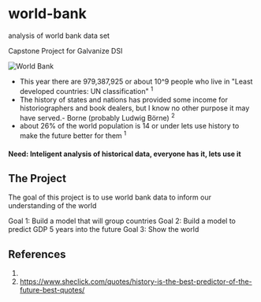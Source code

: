 # world-bank
analysis of world bank data set

Capstone Project for Galvanize DSI

![World Bank](http://www.worldbank.org/content/dam/wbr/logo/logo-wb-header-en.svg)


* This year there are 979,387,925 or about 10^9 people who live in "Least developed countries: UN classification" <sup>1</sup>
* The history of states and nations has provided some income for historiographers and book dealers, but I know no other purpose it may have served.- Borne (probably Ludwig Börne) <sup>2</sup>
* about 26% of the world population is 14 or under lets use history to make the future better for them <sup>1</sup>

#### Need: Inteligent analysis of historical data, everyone has it, lets use it

## The Project
The goal of this project is to use world bank data to inform our understanding of the world

Goal 1:  Build a model that will group countries
Goal 2:  Build a model to predict GDP 5 years into the future
Goal 3:  Show the world

## References
1. 
2. https://www.sheclick.com/quotes/history-is-the-best-predictor-of-the-future-best-quotes/
